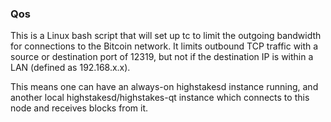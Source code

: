 ### Qos ###

This is a Linux bash script that will set up tc to limit the outgoing bandwidth for connections to the Bitcoin network. It limits outbound TCP traffic with a source or destination port of 12319, but not if the destination IP is within a LAN (defined as 192.168.x.x).

This means one can have an always-on highstakesd instance running, and another local highstakesd/highstakes-qt instance which connects to this node and receives blocks from it.
